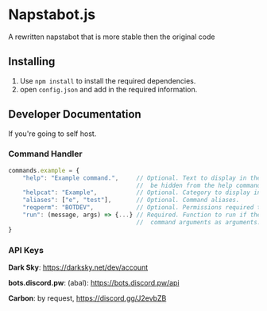 # Napstabot.js
A rewritten napstabot that is more stable then the original code

## Installing

1. Use `npm install` to install the required dependencies.
2. open `config.json` and add in the required information.

## Developer Documentation

If you're going to self host.

### Command Handler
```javascript
commands.example = {
	"help": "Example command.",     // Optional. Text to display in the help command. If not specified, the command will
								    //  be hidden from the help command.
	"helpcat": "Example",           // Optional. Category to display in the help command.
	"aliases": ["e", "test"],       // Optional. Command aliases.
	"reqperm": "BOTDEV",            // Optional. Permissions required to run command. Should be "BOTDEV" or a permission flag. http://discord.js.org#/docs/main/stable/class/Permissions?scrollTo=s-FLAGS
	"run": (message, args) => {...} // Required. Function to run if the command is executed. Passes the message and
	                                //  command arguments as arguments.
}
```

### API Keys

**Dark Sky**: https://darksky.net/dev/account

**bots.discord.pw**: (abal): https://bots.discord.pw/api

**Carbon**: by request, https://discord.gg/J2evbZB


